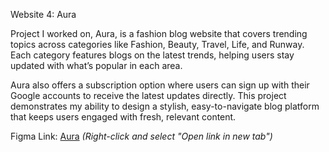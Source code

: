 Website 4: Aura

Project I worked on, Aura, is a fashion blog website that covers trending topics across categories like Fashion, Beauty, Travel, Life, and Runway. Each category features blogs on the latest trends, helping users stay updated with what’s popular in each area.

Aura also offers a subscription option where users can sign up with their Google accounts to receive the latest updates directly. This project demonstrates my ability to design a stylish, easy-to-navigate blog platform that keeps users engaged with fresh, relevant content.

Figma Link: [Aura](https://www.figma.com/design/0rl7gBtT5DVkdl5icyProK/Aura?node-id=0-1&node-type=canvas&t=yt4yDJjxZ1NWKXOJ-0&hide-ui=1) _(Right-click and select "Open link in new tab")_
